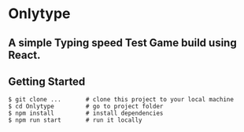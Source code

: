 # Onlytype
## A simple Typing speed Test Game build using React.

## Getting Started

```
$ git clone ...       # clone this project to your local machine
$ cd Onlytype         # go to project folder
$ npm install         # install dependencies
$ npm run start       # run it locally
```
